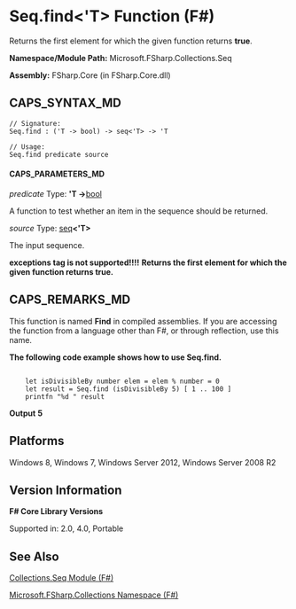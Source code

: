 # Seq.find<'T> Function (F#)

Returns the first element for which the given function returns **true**.

**Namespace/Module Path:** Microsoft.FSharp.Collections.Seq

**Assembly:** FSharp.Core (in FSharp.Core.dll)


## CAPS_SYNTAX_MD

```
// Signature:
Seq.find : ('T -> bool) -> seq<'T> -> 'T

// Usage:
Seq.find predicate source
```

#### CAPS_PARAMETERS_MD
*predicate*
Type: **'T -&gt;**[bool](http://msdn.microsoft.com/en-us/library/89c0cf9c-49ce-4207-a3be-555851a67dd5)


A function to test whether an item in the sequence should be returned.


*source*
Type: [seq](http://msdn.microsoft.com/en-us/library/2f0c87c6-8a0d-4d33-92a6-10d1d037ce75)**&lt;'T&gt;**


The input sequence.



**exceptions tag is not supported!!!!**
**Returns the first element for which the given function returns true.**
## CAPS_REMARKS_MD
This function is named **Find** in compiled assemblies. If you are accessing the function from a language other than F#, or through reflection, use this name.

**The following code example shows how to use Seq.find.**
```

    let isDivisibleBy number elem = elem % number = 0
    let result = Seq.find (isDivisibleBy 5) [ 1 .. 100 ]
    printfn "%d " result
```

**Output**
**5**
## Platforms
Windows 8, Windows 7, Windows Server 2012, Windows Server 2008 R2


## Version Information
**F# Core Library Versions**

Supported in: 2.0, 4.0, Portable




## See Also
[Collections.Seq Module &#40;F&#35;&#41;](Collections.Seq+Module+%28F%23%29.md)

[Microsoft.FSharp.Collections Namespace &#40;F&#35;&#41;](Microsoft.FSharp.Collections+Namespace+%28F%23%29.md)

